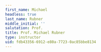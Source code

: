```yaml
---
first_name: Michael
headless: true
last_name: Rubner
middle_initial: ''
salutation: Prof.
title: Prof. Michael Rubner
type: instructor
uid: fdb43356-6912-e80a-7723-0ac85bbe8134
---
```

